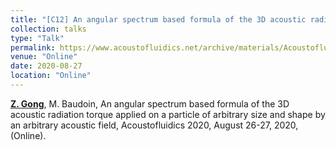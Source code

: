 ```yaml
---
title: "[C12] An angular spectrum based formula of the 3D acoustic radiation torque applied on a particle of arbitrary size and shape by an arbitrary acoustic field"
collection: talks
type: "Talk"
permalink: https://www.acoustofluidics.net/archive/materials/Acoustofluidics_2020_Materials.pdf
venue: "Online"
date: 2020-08-27
location: "Online"
---
```


<u><b>Z. Gong</b></u>, M. Baudoin, An angular spectrum based formula of the 3D acoustic radiation torque applied on a particle of arbitrary size and shape by an arbitrary acoustic field, Acoustofluidics 2020, August 26-27, 2020, (Online).
